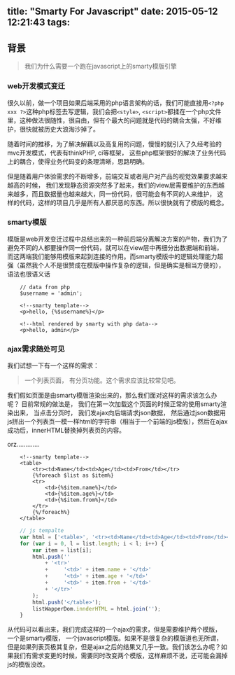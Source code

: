 title: "Smarty For Javascript"
date: 2015-05-12 12:21:43
tags:
---

## 背景

> 我们为什么需要一个跑在javascript上的smarty模版引擎

### web开发模式变迁

很久以前，做一个项目如果后端采用的php语言架构的话，我们可能直接用`<?php xxx ?>`这种php标签去写逻辑，我们会把`<style>`, `<script>`都揉在一个php文件里，这种做法很随性，很自由，但有个最大的问题就是代码的耦合太强，不好维护，很快就被历史大浪淘沙掉了。

随着时间的推移，为了解决解藕以及高复用的问题，慢慢的就引入了久经考验的mvc开发模式，代表有thinkPHP, ci等框架， 这些php框架很好的解决了业务代码上的耦合，使得业务代码变的条理清晰，思路明确。

但是随着用户体验需求的不断增多，前端交互或者用户对产品的视觉效果要求越来越高的时候， 我们发现静态资源突然多了起来，我们的view层需要维护的东西越来越多，而且数据量也越来越大，同一份代码，很可能会有不同的人来维护， 这样的代码，这样的项目几乎是所有人都厌恶的东西。所以很快就有了模版的概念。

### smarty模版

模版是web开发变迁过程中总结出来的一种前后端分离解决方案的产物，我们为了避免不同的人都要操作同一份代码，就可以在view层中再细分出数据端和前端， 而这两端我们能够用模版来起到连接的作用。而smarty模版中的逻辑处理能力超强（虽然我个人不是很赞成在模版中操作复杂的逻辑，但是确实是相当方便的），语法也很语义话

```
    // data from php
    $username = 'admin';
```
```
    <!--smarty template-->
    <p>hello, {%$username%}</p>
```
```
    <!--html rendered by smarty with php data-->
    <p>hello, admin</p>
```

### ajax需求随处可见

我们试想一下有一个这样的需求：
> 一个列表页面， 有分页功能。这个需求应该比较常见吧。

我们假如页面是由smarty模版渲染出来的，那么我们面对这样的需求该怎么办呢？
目前常规的做法是， 我们在第一次加载这个页面的时候正常的使用smarty渲染出来， 当点击分页时， 我们发ajax向后端请求json数据， 然后通过json数据用js拼出一个列表页一模一样html的字符串（相当于一个前端的js模版），然后在ajax成功后，innerHTML替换掉列表页的内容。

orz.............

```
    <!--smarty template-->
    <table>
        <tr><td>Name</td><td>Age</td><td>From</td></tr>
        {%foreach $list as $item%}
        <tr>
            <td>{%$item.name%}</td>
            <td>{%$item.age%}</td>
            <td>{%$item.from%}</td>
        </tr>
        {%/foreach%}
    </table>
```
```javascript
    // js tempalte
    var html = ['<table>', '<tr><td>Name</td><td>Age</td><td>From</td></tr>'];
    for (var i = 0, l = list.length; i < l; i++) {
        var item = list[i];
        html.push(''
            + '<tr>'
            +     '<td>' + item.name + '</td>'
            +     '<td>' + item.age + '</td>'
            +     '<td>' + item.from + '</td>'
            + '</tr>'
        );
        html.push('</table>');
        listWapperDom.innderHTML = html.join('');
    }
```
从代码可以看出来，我们完成这样的一个ajax的需求，但是需要维护两个模版， 一个是smarty模版， 一个javascript模版。如果不是很复杂的模版道也无所谓， 但是如果列表页极其复杂，但是ajax之后的结果又几乎一致。我们该怎么办呢？如果我们有需求变更的时候，需要同时改变两个模版，这样麻烦不说，还可能会漏掉js的模版没改。 